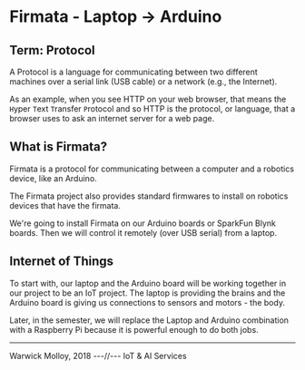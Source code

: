 # Firmata - Laptop -> Arduino

## Term: Protocol
A Protocol is a language for communicating between two different machines over a serial link (USB cable) or a network (e.g., the Internet).

As an example, when you see HTTP on your web browser, that means the `H`yper `T`ext `T`ransfer `P`rotocol and so HTTP is the protocol, or language, that a browser uses to ask an internet server for a web page.

## What is Firmata?
Firmata is a protocol for communicating between a computer and a robotics device, like an Arduino. 

The Firmata project also provides standard firmwares to install on robotics devices that have the firmata.

We're going to install Firmata on our Arduino boards or SparkFun Blynk boards. Then we will control it remotely (over USB serial) from a laptop.

## Internet of Things
To start with, our laptop and the Arduino board will be working together in our project to be an IoT project. The laptop is providing the brains and the Arduino board is giving us connections to sensors and motors - the body.

Later, in the semester, we will replace the Laptop and Arduino combination with a Raspberry Pi because it is powerful enough to do both jobs.

----
Warwick Molloy, 2018   ---//---  IoT & AI Services